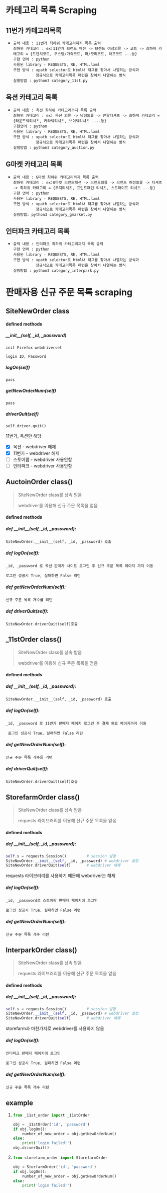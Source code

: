 # 카테고리 목록 Scraping

## 11번가 카테고리목록 

- ```
  출력 내용 : 11번가 최하위 카테고리까지 목록 출력
  최하위 카테고리 : ex)11번가 브랜드 패션 -> 브랜드 여성의류 -> 코트 -> 최하위 카테고리 = {트렌치코트, 무스탕/가죽코트, 퍼/모피코트, 하프코트 ...등}
  구현 언어 : python
  사용된 library - REQUESTS, RE, HTML.lxml
  구현 방식 : xpath selector로 html내 태그를 찾아서 나열하는 방식과
  			정규식으로 카테고리목록 패턴을 찾아서 나열하는 방식
  실행방법 : python3 category_11st.py
  ```



## 옥션 카테고리 목록

- ```
  출력 내용 : 옥션 최하위 카테고리까지 목록 출력
  최하위 카테고리 : ex) 옥션 의류 -> 남성의류 -> 반팔티셔츠 -> 최하위 카테고리 = {라운드넥티셔츠, 카라넥티셔츠, 브이넥티셔츠 ....등}
  구현언어 : python
  사용된 library - REQUESTS, RE, HTML.lxml
  구현 방식 : xpath selector로 html내 태그를 찾아서 나열하는 방식과
  			정규식으로 카테고리목록 패턴을 찾아서 나열하는 방식
  실행방법 : python3 category_auction.py
  ```



## G마켓 카테고리 목록

- ```
  출력 내용 : G마켓 최하위 카테고리까지 목록 출력
  최하위 카테고리 : ex)G마켓 브랜드패션 -> 브랜드의류 -> 브랜드 여성의류 -> 티셔츠 -> 최하위 카테고리 = {무지티셔츠, 프린트패턴 티셔츠, 스트라이프 티셔츠 ...등}
  구현 언어 : python
  사용된 library - REQUESTS, RE, HTML.lxml
  구현 방식 : xpath selector로 html내 태그를 찾아서 나열하는 방식과
  			정규식으로 카테고리목록 패턴을 찾아서 나열하는 방식
  실행방법: python3 category_gmarket.py
  ```

## 인터파크 카테고리 목록

- ```
  출력 내용 : 인터파크 최하위 카테고리까지 목록 출력
  구현 언어 : python
  사용된 library - REQUESTS, RE, HTML.lxml
  구현 방식 : xpath selector로 html내 태그를 찾아서 나열하는 방식과
  			정규식으로 카테고리목록 패턴을 찾아서 나열하는 방식
  실행방법 : python3 category_interpark.py
  ```

# 판매자용 신규 주문 목록 scraping

## SiteNewOrder class

#### defined methods

##### \_\_init\_\_(self, _id, _password)

```init Firefox webdriverset ```

```login ID, Password```

##### logOn(self)

```pass```

##### getNewOrderNum(self)

```pass```

#####  driverQuit(self) 

```self.driver.quit()```

11번가, 옥션만 해당

- [x] 옥션 - webdriver 해제 
- [x] 11번가 - webdriver 해제
- [ ] 스토어팜 - webdriver 사용안함
- [ ] 인터파크 - webdriver 사용안함

## AuctoinOrder class()

> SiteNewOrder class를 상속 받음
>
> webdriver를 이용해 신규 주문 목록을 얻음

#### defined methods

##### def  \_\_init\_\_(self, _id, _password):

```SiteNewOrder.__init__(self, _id, _password) 호출```

##### def logOn(self):

```_id, _password 로 옥션 판매자 사이트 로그인 후 신규 주문 목록 페이지 까지 이동 ```

```로그인 성공시 True, 실패하면 False 리턴```

##### def getNewOrderNum(self):

```신규 주문 목록 개수를 리턴```

##### def driverQuit(self):

```SiteNewOrder.driverQuit(self)호출```



## \_11stOrder class()

> SiteNewOrder class를 상속 받음
>
> webdriver를 이용해 신규 주문 목록을 얻음

#### defined methods

##### def  \_\_init\_\_(self, _id, _password):

```SiteNewOrder.__init__(self, _id, _password) 호출```

##### def logOn(self):

```_id, _password 로 11번가 판매자 페이지 로그인 후 결제 완료 페이지까지 이동```

``` 로그인 성공시 True, 실패하면 False 리턴```

##### def getNewOrderNum(self):

```신규 주문 목록 개수를 리턴```

##### def driverQuit(self):

```SiteNewOrder.driverQuit(self)호출```



## StorefarmOrder class()

> SiteNewOrder class를 상속 받음
>
> requests 라이브러리를 이용해 신규 주문 목록을 얻음

#### defined methods

##### def \_\_init\_\_(self, _id, _password):

```python
self.s = requests.Session()			# session 설정
SiteNewOrder.__init__(self, _id, _password) # webdriver 설정 
SiteNewOrder.driverQuit(self)		# webdriver 해제
```

requests 라이브러리를 사용하기 때문에 webdriver는 해제

##### def logOn(self):

```_id, _password로 스토어팜 판매자 페이지에 로그인```

```로그인 성공시 True, 실패하면 False 리턴```

##### def getNewOrderNum(self):

```신규 주문 목록 개수 리턴```



## InterparkOrder class()

> SiteNewOrder class를 상속 받음
>
> requests 라이브러리를 이용해 신규 주문 목록을 얻음

#### defined methods



##### def \_\_init\_\_(self, _id, _password):

```python
self.s = requests.Session()			# session 설정
SiteNewOrder.__init__(self, _id, _password) # webdriver 설정 
SiteNewOrder.driverQuit(self)		# webdriver 해제
```

storefarm과 마찬가지로 webdriver를 사용하지 않음

##### def logOn(self):

```인터파크 판매자 페이지에 로그인```

```로그인 성공시 True, 실패하면 False 리턴```

##### def getNewOrderNum(self):

```신규 주문 목록 개수 리턴```

## example

1. ```python
   from _11st_order import _11stOrder

   obj = _11stOrder('id', 'password')
   if obj.logOn():
       number_of_new_order = obj.getNewOrderNum()
   else:
       print('login failed!')
   obj.driverQuit()
   ```

2. ```python
   from storefarm_order import StorefarmOrder

   obj = StorfarmOrder('id', 'password')
   if obj.logOn():
       number_of_new_order = obj.getNewOrderNum()
   else:
       print('login failed!')
   ```